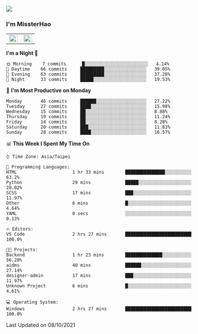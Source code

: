![](https://komarev.com/ghpvc/?username=MissterHao&color=ff69b4)

### I'm MissterHao


<!-- Readme stats -->
<!-- https://github.com/anuraghazra/github-readme-stats -->
<table>
<tr>
    <td valign="top" width="50%">
    <img src="https://github-readme-stats.vercel.app/api?username=MissterHao&hide_border=true&show_icons=true&locale=en" align="left" style="width: 100%" />
    </td>
    <td valign="top" width="50%">
    <img src="https://github-readme-stats.vercel.app/api/top-langs?username=MissterHao&hide_border=true&show_icons=true&locale=en&layout=compact" align="left" style="width: 100%" />
    </td>
</tr>
</table>  


<!--START_SECTION:waka-->
**I'm a Night 🦉** 

```text
🌞 Morning    7 commits      █░░░░░░░░░░░░░░░░░░░░░░░░   4.14% 
🌆 Daytime    66 commits     █████████░░░░░░░░░░░░░░░░   39.05% 
🌃 Evening    63 commits     █████████░░░░░░░░░░░░░░░░   37.28% 
🌙 Night      33 commits     █████░░░░░░░░░░░░░░░░░░░░   19.53%

```
📅 **I'm Most Productive on Monday** 

```text
Monday       46 commits     ██████░░░░░░░░░░░░░░░░░░░   27.22% 
Tuesday      27 commits     ████░░░░░░░░░░░░░░░░░░░░░   15.98% 
Wednesday    15 commits     ██░░░░░░░░░░░░░░░░░░░░░░░   8.88% 
Thursday     19 commits     ██░░░░░░░░░░░░░░░░░░░░░░░   11.24% 
Friday       14 commits     ██░░░░░░░░░░░░░░░░░░░░░░░   8.28% 
Saturday     20 commits     ███░░░░░░░░░░░░░░░░░░░░░░   11.83% 
Sunday       28 commits     ████░░░░░░░░░░░░░░░░░░░░░   16.57%

```


📊 **This Week I Spent My Time On** 

```text
⌚︎ Time Zone: Asia/Taipei

💬 Programming Languages: 
HTML                     1 hr 33 mins        ███████████████░░░░░░░░░░   63.2% 
Python                   29 mins             █████░░░░░░░░░░░░░░░░░░░░   20.02% 
SCSS                     17 mins             ███░░░░░░░░░░░░░░░░░░░░░░   11.97% 
Other                    6 mins              █░░░░░░░░░░░░░░░░░░░░░░░░   4.64% 
YAML                     0 secs              ░░░░░░░░░░░░░░░░░░░░░░░░░   0.13%

🔥 Editors: 
VS Code                  2 hrs 27 mins       █████████████████████████   100.0%

🐱‍💻 Projects: 
Backend                  1 hr 23 mins        ██████████████░░░░░░░░░░░   56.28% 
aidms                    40 mins             ██████░░░░░░░░░░░░░░░░░░░   27.14% 
designer-admin           17 mins             ███░░░░░░░░░░░░░░░░░░░░░░   11.97% 
Unknown Project          6 mins              █░░░░░░░░░░░░░░░░░░░░░░░░   4.61%

💻 Operating System: 
Windows                  2 hrs 27 mins       █████████████████████████   100.0%

```


 Last Updated on 08/10/2021
<!--END_SECTION:waka-->

<!--
**MissterHao/MissterHao** is a ✨ _special_ ✨ repository because its `README.md` (this file) appears on your GitHub profile.

Here are some ideas to get you started:

- 🔭 I’m currently working on ...
- 🌱 I’m currently learning ...
- 👯 I’m looking to collaborate on ...
- 🤔 I’m looking for help with ...
- 💬 Ask me about ...
- 📫 How to reach me: ...
- 😄 Pronouns: ...
- ⚡ Fun fact: ...
-->
